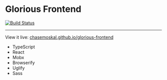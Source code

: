 
Glorious Frontend
=================

[![Build Status](https://travis-ci.org/ChaseMoskal/glorious-frontend.svg?branch=master)](https://travis-ci.org/ChaseMoskal/glorious-frontend)

--------

View it live: [chasemoskal.github.io/glorious-frontend](https://chasemoskal.github.io/glorious-frontend/)

- TypeScript
- React
- Mobx
- Browserify
- Uglify
- Sass
